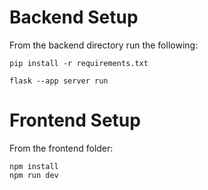 # Backend Setup
From the backend directory run the following:

```
pip install -r requirements.txt
```

```
flask --app server run
```

# Frontend Setup
From the frontend folder:
```
npm install
npm run dev
```
